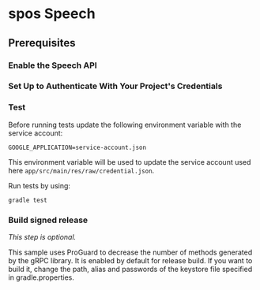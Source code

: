 # spos Speech

## Prerequisites

### Enable the Speech API


### Set Up to Authenticate With Your Project's Credentials

### Test

Before running tests update the following environment variable with the service
account:

    GOOGLE_APPLICATION=service-account.json

This environment variable will be used to update the service account used here
`app/src/main/res/raw/credential.json`.

Run tests by using:

    gradle test

### Build signed release

*This step is optional.*

This sample uses ProGuard to decrease the number of methods generated by the gRPC library. It is
enabled by default for release build. If you want to build it, change the path, alias and passwords
of the keystore file specified in gradle.properties.
